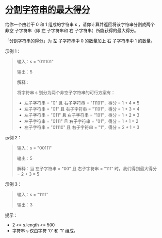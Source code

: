 #  [分割字符串的最大得分](https://leetcode.cn/problems/maximum-score-after-splitting-a-string?envType=study-plan-v2&envId=primers-list)

给你一个由若干 0 和 1 组成的字符串 s ，请你计算并返回将该字符串分割成两个 非空 子字符串（即 左 子字符串和 右 子字符串）所能获得的最大得分。

「分割字符串的得分」为 左 子字符串中 0 的数量加上 右 子字符串中 1 的数量。

 

示例 1：

> 输入：s = "011101"
> 
> 输出：5 
> 
> 解释：
> 
> 将字符串 s 划分为两个非空子字符串的可行方案有：
> 
> - 左子字符串 = "0" 且 右子字符串 = "11101"，得分 = 1 + 4 = 5 
> - 左子字符串 = "01" 且 右子字符串 = "1101"，得分 = 1 + 3 = 4 
> - 左子字符串 = "011" 且 右子字符串 = "101"，得分 = 1 + 2 = 3 
> - 左子字符串 = "0111" 且 右子字符串 = "01"，得分 = 1 + 1 = 2 
> - 左子字符串 = "01110" 且 右子字符串 = "1"，得分 = 2 + 1 = 3

示例 2：

> 输入：s = "00111"
> 
> 输出：5
> 
> 解释：当 左子字符串 = "00" 且 右子字符串 = "111" 时，我们得到最大得分 = 2 + 3 = 5

示例 3：

> 输入：s = "1111"
> 
> 输出：3
 

提示：

- 2 <= s.length <= 500
- 字符串 s 仅由字符 '0' 和 '1' 组成。